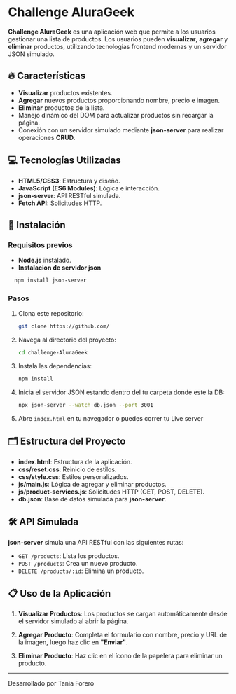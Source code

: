 # Challenge AluraGeek

**Challenge AluraGeek** es una aplicación web que permite a los usuarios gestionar una lista de productos. Los usuarios pueden **visualizar**, **agregar** y **eliminar** productos, utilizando tecnologías frontend modernas y un servidor JSON simulado.

## 🔥 Características

- **Visualizar** productos existentes.
- **Agregar** nuevos productos proporcionando nombre, precio e imagen.
- **Eliminar** productos de la lista.
- Manejo dinámico del DOM para actualizar productos sin recargar la página.
- Conexión con un servidor simulado mediante **json-server** para realizar operaciones **CRUD**.

## 💻 Tecnologías Utilizadas

- **HTML5/CSS3**: Estructura y diseño.
- **JavaScript (ES6 Modules)**: Lógica e interacción.
- **json-server**: API RESTful simulada.
- **Fetch API**: Solicitudes HTTP.

## 🚀 Instalación

### Requisitos previos

- **Node.js** instalado.
- **Instalacion de servidor json** 
```bash
  npm install json-server
```


### Pasos

1. Clona este repositorio:

   ```bash
   git clone https://github.com/
   ```

2. Navega al directorio del proyecto:

   ```bash
   cd challenge-AluraGeek
   ```

3. Instala las dependencias:

   ```bash
   npm install
   ```

4. Inicia el servidor JSON estando dentro del tu carpeta donde este la DB:

   ```bash
   npx json-server --watch db.json --port 3001
   ```

5. Abre `index.html` en tu navegador o puedes correr tu Live server

## 🗂️ Estructura del Proyecto

- **index.html**: Estructura de la aplicación.
- **css/reset.css**: Reinicio de estilos.
- **css/style.css**: Estilos personalizados.
- **js/main.js**: Lógica de agregar y eliminar productos.
- **js/product-services.js**: Solicitudes HTTP (GET, POST, DELETE).
- **db.json**: Base de datos simulada para **json-server**.

## 🛠️ API Simulada

**json-server** simula una API RESTful con las siguientes rutas:

- `GET /products`: Lista los productos.
- `POST /products`: Crea un nuevo producto.
- `DELETE /products/:id`: Elimina un producto.

## 📋 Uso de la Aplicación

1. **Visualizar Productos**: Los productos se cargan automáticamente desde el servidor simulado al abrir la página.
   
2. **Agregar Producto**: Completa el formulario con nombre, precio y URL de la imagen, luego haz clic en **"Enviar"**.
   
3. **Eliminar Producto**: Haz clic en el ícono de la papelera para eliminar un producto.

---
Desarrollado por Tania Forero